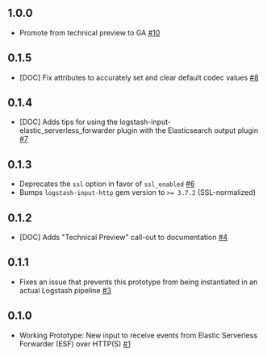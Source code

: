 ## 1.0.0
  - Promote from technical preview to GA [#10](https://github.com/logstash-plugins/logstash-input-elastic_serverless_forwarder/pull/10)

## 0.1.5
  - [DOC] Fix attributes to accurately set and clear default codec values [#8](https://github.com/logstash-plugins/logstash-input-elastic_serverless_forwarder/pull/8)

## 0.1.4
  - [DOC] Adds tips for using the logstash-input-elastic_serverless_forwarder plugin with the Elasticsearch output plugin [#7](https://github.com/logstash-plugins/logstash-input-elastic_serverless_forwarder/pull/7)

## 0.1.3
  - Deprecates the `ssl` option in favor of `ssl_enabled` [#6](https://github.com/logstash-plugins/logstash-input-elastic_serverless_forwarder/pull/6)
  - Bumps `logstash-input-http` gem version to `>= 3.7.2` (SSL-normalized)

## 0.1.2
  - [DOC] Adds "Technical Preview" call-out to documentation [#4](https://github.com/logstash-plugins/logstash-input-elastic_serverless_forwarder/pull/4)

## 0.1.1
  - Fixes an issue that prevents this prototype from being instantiated in an actual Logstash pipeline [#3](https://github.com/logstash-plugins/logstash-input-elastic_serverless_forwarder/pull/3)

## 0.1.0
  - Working Prototype: New input to receive events from Elastic Serverless Forwarder (ESF) over HTTP(S) [#1](https://github.com/logstash-plugins/logstash-input-elastic_serverless_forwarder/pull/1)
